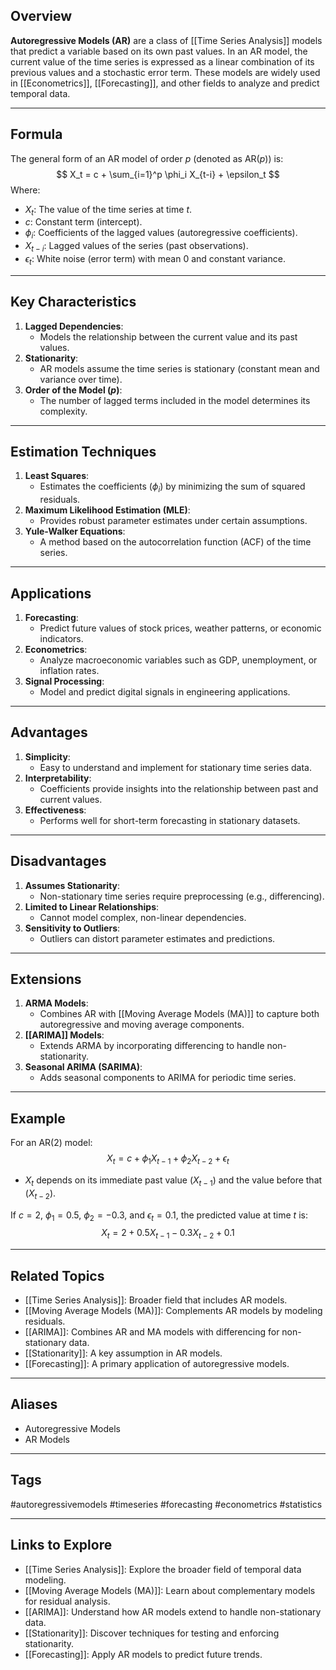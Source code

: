 ## Overview
**Autoregressive Models (AR)** are a class of [[Time Series Analysis]] models that predict a variable based on its own past values. In an AR model, the current value of the time series is expressed as a linear combination of its previous values and a stochastic error term. These models are widely used in [[Econometrics]], [[Forecasting]], and other fields to analyze and predict temporal data.

---

## Formula

The general form of an AR model of order $p$ (denoted as AR($p$)) is:
$$
X_t = c + \sum_{i=1}^p \phi_i X_{t-i} + \epsilon_t
$$
Where:
- $X_t$: The value of the time series at time $t$.
- $c$: Constant term (intercept).
- $\phi_i$: Coefficients of the lagged values (autoregressive coefficients).
- $X_{t-i}$: Lagged values of the series (past observations).
- $\epsilon_t$: White noise (error term) with mean 0 and constant variance.

---

## Key Characteristics

1. **Lagged Dependencies**:
   - Models the relationship between the current value and its past values.
2. **Stationarity**:
   - AR models assume the time series is stationary (constant mean and variance over time).
3. **Order of the Model ($p$)**:
   - The number of lagged terms included in the model determines its complexity.

---

## Estimation Techniques

1. **Least Squares**:
   - Estimates the coefficients ($\phi_i$) by minimizing the sum of squared residuals.
2. **Maximum Likelihood Estimation (MLE)**:
   - Provides robust parameter estimates under certain assumptions.
3. **Yule-Walker Equations**:
   - A method based on the autocorrelation function (ACF) of the time series.

---

## Applications

1. **Forecasting**:
   - Predict future values of stock prices, weather patterns, or economic indicators.
2. **Econometrics**:
   - Analyze macroeconomic variables such as GDP, unemployment, or inflation rates.
3. **Signal Processing**:
   - Model and predict digital signals in engineering applications.

---

## Advantages

1. **Simplicity**:
   - Easy to understand and implement for stationary time series data.
2. **Interpretability**:
   - Coefficients provide insights into the relationship between past and current values.
3. **Effectiveness**:
   - Performs well for short-term forecasting in stationary datasets.

---

## Disadvantages

1. **Assumes Stationarity**:
   - Non-stationary time series require preprocessing (e.g., differencing).
2. **Limited to Linear Relationships**:
   - Cannot model complex, non-linear dependencies.
3. **Sensitivity to Outliers**:
   - Outliers can distort parameter estimates and predictions.

---

## Extensions

1. **ARMA Models**:
   - Combines AR with [[Moving Average Models (MA)]] to capture both autoregressive and moving average components.
2. **[[ARIMA]] Models**:
   - Extends ARMA by incorporating differencing to handle non-stationarity.
3. **Seasonal ARIMA (SARIMA)**:
   - Adds seasonal components to ARIMA for periodic time series.

---

## Example

For an AR(2) model:
$$
X_t = c + \phi_1 X_{t-1} + \phi_2 X_{t-2} + \epsilon_t
$$
- $X_t$ depends on its immediate past value ($X_{t-1}$) and the value before that ($X_{t-2}$).

If $c = 2$, $\phi_1 = 0.5$, $\phi_2 = -0.3$, and $\epsilon_t = 0.1$, the predicted value at time $t$ is:
$$
X_t = 2 + 0.5 X_{t-1} - 0.3 X_{t-2} + 0.1
$$

---

## Related Topics

- [[Time Series Analysis]]: Broader field that includes AR models.
- [[Moving Average Models (MA)]]: Complements AR models by modeling residuals.
- [[ARIMA]]: Combines AR and MA models with differencing for non-stationary data.
- [[Stationarity]]: A key assumption in AR models.
- [[Forecasting]]: A primary application of autoregressive models.

---

## Aliases
- Autoregressive Models
- AR Models

---

## Tags
#autoregressivemodels #timeseries #forecasting #econometrics #statistics

---

## Links to Explore
- [[Time Series Analysis]]: Explore the broader field of temporal data modeling.
- [[Moving Average Models (MA)]]: Learn about complementary models for residual analysis.
- [[ARIMA]]: Understand how AR models extend to handle non-stationary data.
- [[Stationarity]]: Discover techniques for testing and enforcing stationarity.
- [[Forecasting]]: Apply AR models to predict future trends.